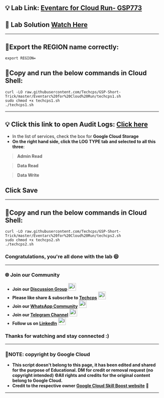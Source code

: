
## 💡 Lab Link: [Eventarc for Cloud Run- GSP773](https://www.cloudskillsboost.google/focuses/15657?parent=catalog)

## 🚀 Lab Solution [Watch Here](https://www.youtube.com/@techcps)

---

## 🚨Export the REGION name correctly:

```
export REGION=
```

## 🚨Copy and run the below commands in Cloud Shell:

```
curl -LO raw.githubusercontent.com/Techcps/GSP-Short-Trick/master/Eventarc%20for%20Cloud%20Run/techcps1.sh
sudo chmod +x techcps1.sh
./techcps1.sh
```

---

## 💡 Click this link to open Audit Logs: [Click here](https://console.cloud.google.com/iam-admin/audit?referrer=search&cloudshell=true)
- In the list of services, check the box for **Google Cloud Storage**
- **On the right hand side, click the LOG TYPE tab and selected to all this three**:
> **Admin Read**

> **Data Read**

> **Data Write**

## Click Save
---

## 🚨Copy and run the below commands in Cloud Shell:

```
curl -LO raw.githubusercontent.com/Techcps/GSP-Short-Trick/master/Eventarc%20for%20Cloud%20Run/techcps2.sh
sudo chmod +x techcps2.sh
./techcps2.sh
```
### Congratulations, you're all done with the lab 😄

---

### 🌐 Join our Community

- **Join our [Discussion Group](https://t.me/Techcpschat)** <img src="https://github.com/user-attachments/assets/a4a4b767-151c-461d-bca1-da6d4c0cd68a" alt="icon" width="25" height="25">
- **Please like share & subscribe to [Techcps](https://www.youtube.com/@techcps)** <img src="https://github.com/user-attachments/assets/6ee41001-c795-467c-8d96-06b56c246b9c" alt="icon" width="25" height="25">
- **Join our [WhatsApp Community](https://whatsapp.com/channel/0029Va9nne147XeIFkXYv71A)** <img src="https://github.com/user-attachments/assets/aa10b8b2-5424-40bc-8911-7969f29f6dae" alt="icon" width="25" height="25">
- **Join our [Telegram Channel](https://t.me/Techcps)** <img src="https://github.com/user-attachments/assets/a4a4b767-151c-461d-bca1-da6d4c0cd68a" alt="icon" width="25" height="25">
- **Follow us on [LinkedIn](https://www.linkedin.com/company/techcps/)** <img src="https://github.com/user-attachments/assets/b9da471b-2f46-4d39-bea9-acdb3b3a23b0" alt="icon" width="25" height="25">

### Thanks for watching and stay connected :)

---

### 🚨NOTE: copyright by Google Cloud
- **This script doesn't belong to this page, it has been edited and shared for the purpose of Educational. DM for credit or removal request (no copyright intended) ©All rights and credits for the original content belong to Google Cloud.**
- **Credit to the respective owner [Google Cloud Skill Boost website](https://www.cloudskillsboost.google/)** 🙏

---
